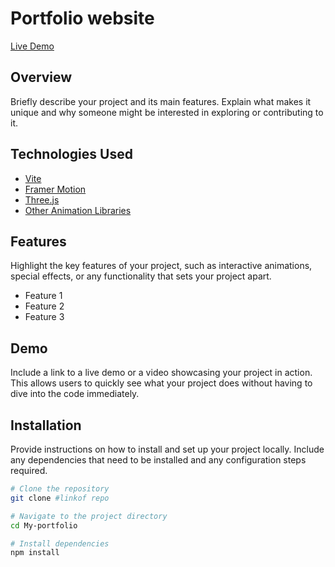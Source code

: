 # Portfolio website

[Live Demo](https://preeminent-dasik-116b47.netlify.app)


## Overview

Briefly describe your project and its main features. Explain what makes it unique and why someone might be interested in exploring or contributing to it.

## Technologies Used

- [Vite](https://vitejs.dev/)
- [Framer Motion](https://www.framer.com/motion/)
- [Three.js](https://threejs.org/)
- [Other Animation Libraries](link/to/other/libraries)

## Features

Highlight the key features of your project, such as interactive animations, special effects, or any functionality that sets your project apart.

- Feature 1
- Feature 2
- Feature 3

## Demo

Include a link to a live demo or a video showcasing your project in action. This allows users to quickly see what your project does without having to dive into the code immediately.



## Installation

Provide instructions on how to install and set up your project locally. Include any dependencies that need to be installed and any configuration steps required.

```bash
# Clone the repository
git clone #linkof repo

# Navigate to the project directory
cd My-portfolio

# Install dependencies
npm install

